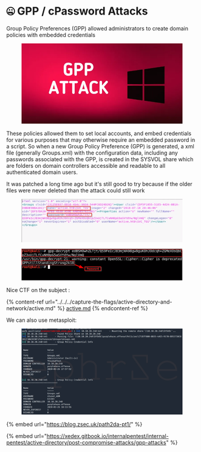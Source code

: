 # 🤐 GPP / cPassword Attacks

Group Policy Preferences (GPP) allowed administrators to create domain policies with embedded credentials

<figure><img src="../../../.gitbook/assets/image (10) (1) (1) (1) (1) (1) (1) (1) (1) (1) (1) (1) (1) (1) (1) (1).png" alt=""><figcaption></figcaption></figure>

These policies allowed them to set local accounts, and embed credentials for various purposes that may otherwise require an embedded password in a script. So when a new Group Policy Preference (GPP) is generated, a xml file (generally Groups.xml) with the configuration data, including any passwords associated with the GPP, is created in the SYSVOL share which are folders on domain controllers accessible and readable to all authenticated domain users.

It was patched a long time ago but it's still good to try because if the older files were never deleted than the attack could still work

<figure><img src="../../../.gitbook/assets/image (12) (1) (1) (1) (1) (1) (1) (1) (1) (1) (1) (1) (1).png" alt=""><figcaption></figcaption></figure>

<figure><img src="../../../.gitbook/assets/image (11) (1) (1) (1) (1) (1) (1) (1) (1) (1) (1) (1) (1) (1) (1) (1).png" alt=""><figcaption></figcaption></figure>

Nice CTF on the subject :

{% content-ref url="../../../capture-the-flags/active-directory-and-network/active.md" %}
[active.md](../../../capture-the-flags/active-directory-and-network/active.md)
{% endcontent-ref %}

We can also use metasploit:

<figure><img src="../../../.gitbook/assets/image (13) (1) (1) (1) (1) (1) (1) (1) (1) (1).png" alt=""><figcaption></figcaption></figure>

{% embed url="https://blog.zsec.uk/path2da-pt1/" %}

{% embed url="https://xedex.gitbook.io/internalpentest/internal-pentest/active-directory/post-compromise-attacks/gpp-attacks" %}
